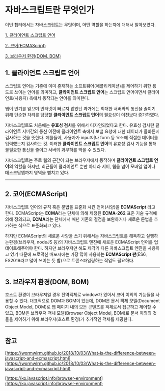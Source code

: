 # 자바스크립트란 무엇인가

이번 챕터에서는 자바스크립트는 무엇이며, 어떤 역할을 하는지에 대해서 알아보았다.

[1. 클라이언트 스크립트 언어](#1-클라이언트-스크립트-언어)

[2. 코어(ECMAScript)](#2-코어ecmascript)

[3. 브라우저 환경(DOM, BOM)](#3-브라우저-환경dom-bom)

## 1. 클라이언트 스크립트 언어

스크립트 언어는 기존에 이미 존재하는 소프트웨어(애플리케이션)를 제어하기 위한 용도로 쓰이는 언어를 의미하고, **클라이언트 스크립트 언어**는 스크립트 언어이면서 클라이언트(사용자) 측에서 동작되는 언어를 의미한다.

웹이 인기를 얻으며 인터넷이 빠르지 않았던 과거에는 최대한 서버와의 통신을 줄이기 위해 단순한 처리를 담당할 **클라이언트 스크립트 언어**의 필요성이 이전보다 증가하였다.

자바스크립트도 처음에는 **유효성 검사**를 위해서 디자인되었다고 한다. 유효성 검사란 클라이언트 서버간의 통신 이전에 클라이언트 측에서 보낼 요청에 대한 데이터가 올바른지 검사하는 것을 뜻한다. 예를들어, 사용자가 input이나 form 등 요소에 적절한 데이터를 입력했는지 검사하는 것. 이러한 **클라이언트 스크립트 언어**의 유효성 검사 기능을 통해 불필요한 통신을 줄이고 서버의 과부하를 막을 수 있었다.

자바스크립트는 주로 웹의 근간이 되는 브라우저에서 동작하며 **클라이언트 스크립트 언어**의 역할을 하지만, 최근들어 클라이언트 뿐만 아니라 서버, 웹을 넘어 모바일 앱이나 데스크탑앱까지 영역을 뻗치고 있다.

<hr/>

## 2. 코어(ECMAScript)

자바스크립트 언어의 규칙 혹은 문법을 표준화 시킨 언어(사양)을 **ECMAScript** 라고 한다. ECMAScript는 **ECMA**라는 단체에 의해 제정된 **ECMA-262** 표준 기술 규격에 의해 정의되고, **ECMA**라는 단체에서 매년 기존의 결점을 보완하거나 새로운 문법을 추가하는 식으로 표준화되고 있다.

하지만 ECMAScript의 새로운 사양을 쓰기 위해서는 자바스크립트를 해독하고 실행하는환경(브라우저, nodeJS 등)의 자바스크립트 엔진에 새로운 ECMAScript 언어를 업데이트해주어야 한다. 하지만 브라우저만 해도 제각기 다른 자바스크립트 엔진을 사용하고 있기 때문에 프로덕션 배포시에는 가장 많이 사용하는 **ECMAScript 판**(ES6, ES2019라고 많이 쓰이는 듯 함)으로 트랜스파일링하는 작업도 필요하다.

<hr/>

## 3. 브라우저 환경(DOM, BOM)

호스트 환경이 브라우저일 경우 전역객체로 window가 있어서 코어 이외의 기능들을 사용할 수 있다. 대표적으로 DOM과 BOM이 있는데, DOM은 문서 객체 모델(Document Object Model, DOM)로 웹 페이지 내의 모든 콘텐츠를 객체로서 접근하고 제어할 수 있고, BOM은 브라우저 객체 모델(Browser Object Model, BOM)로 문서 이외의 것들을 제어하기 위해 브라우저(호스트 환경)가 추가적인 객체를 제공한다.

<hr/>

## 참고

[https://wormwlrm.github.io/2018/10/03/What-is-the-difference-between-javascript-and-ecmascript.html](https://wormwlrm.github.io/2018/10/03/What-is-the-difference-between-javascript-and-ecmascript.html)

[https://ko.javascript.info/browser-environment](https://ko.javascript.info/browser-environment)
